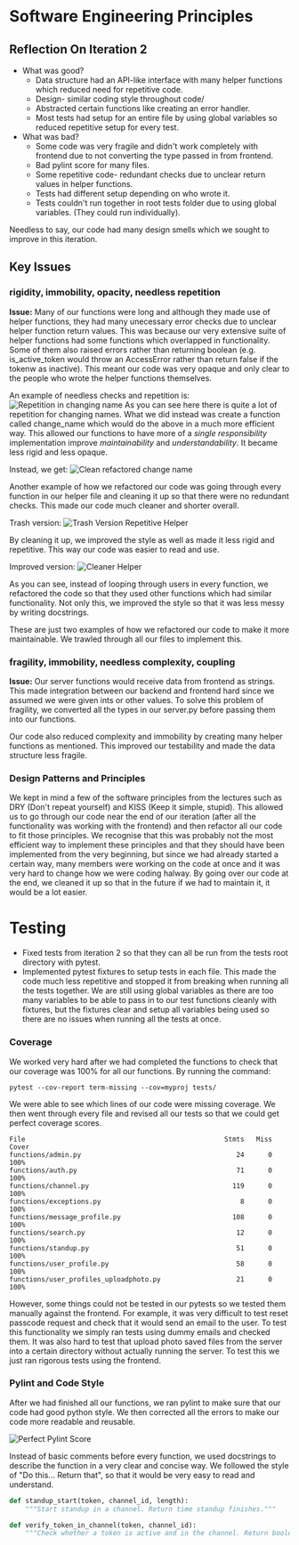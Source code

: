 # Software Engineering Principles

## Reflection On Iteration 2
* What was good?
	* Data structure had an API-like interface with many helper functions which reduced need for repetitive code.
	* Design- similar coding style throughout code/
	* Abstracted certain functions like creating an error handler.
	* Most tests had setup for an entire file by using global variables so reduced repetitive setup for every test.
* What was bad?
	* Some code was very fragile and didn't work completely with frontend due to not converting the type passed in from frontend.
	* Bad pylint score for many files.
	* Some repetitive code- redundant checks due to unclear return values in helper functions.
	* Tests had different setup depending on who wrote it.
	* Tests couldn't run together in root tests folder due to using global variables. (They could run individually).

Needless to say, our code had many design smells which we sought to improve in this iteration.

## Key Issues

### rigidity, immobility, opacity, needless repetition
**Issue:** Many of our functions were long and although they made use of helper functions, they had many unecessary error checks due to unclear helper function return values. This was because our very extensive suite of helper functions had some functions which overlapped in functionality. Some of them also raised errors rather than returning boolean (e.g. is_active_token would throw an AccessError rather than return false if the tokenw as inactive). This meant our code was very opaque and only clear to the people who wrote the helper functions themselves.

An example of needless checks and repetition is:
![Repetition in changing name](/imagesForMd/RepeatingMembers.png)
As you can see here there is quite a lot of repetition for changing names. What we did instead was create a function called change_name which would do the above in a much more efficient way. This allowed our functions to have more of a *single responsibility* implementation improve *maintainability* and *understandability*. It became less rigid and less opaque.

Instead, we get:
![Clean refactored change name](/imagesForMd/CleanMembers.png)


Another example of how we refactored our code was going through every function in our helper file and cleaning it up so that there were no redundant checks. This made our code much cleaner and shorter overall.

Trash version:
![Trash Version Repetitive Helper](/imagesForMd/RepetitiveHelper.png)

By cleaning it up, we improved the style as well as made it less rigid and repetitive. This way our code was easier to read and use.

Improved version:
![Cleaner Helper](/imagesForMd/CleanHelper.png)

As you can see, instead of looping through users in every function, we refactored the code so that they used other functions which had similar functionality. Not only this, we improved the style so that it was less messy by writing docstrings.

These are just two examples of how we refactored our code to make it more maintainable. We trawled through all our files to implement this.

### fragility, immobility, needless complexity, coupling
**Issue:** Our server functions would receive data from frontend as strings. This made integration between our backend and frontend hard since we assumed we were given ints or other values. To solve this problem of fragility, we converted all the types in our server.py before passing them into our functions.

Our code also reduced complexity and immobility by creating many helper functions as mentioned. This improved our testability and made the data structure less fragile.

### Design Patterns and Principles
We kept in mind a few of the software principles from the lectures such as DRY (Don't repeat yourself) and KISS (Keep it simple, stupid). This allowed us to go through our code near the end of our iteration (after all the functionality was working with the frontend) and then refactor all our code to fit those principles. We recognise that this was probably not the most efficient way to implement these principles and that they should have been implemented from the very beginning, but since we had already started a certain way, many members were working on the code at once and it was very hard to change how we were coding halway. By going over our code at the end, we cleaned it up so that in the future if we had to maintain it, it would be a lot easier.

# Testing
* Fixed tests from iteration 2 so that they can all be run from the tests root directory with pytest.
* Implemented pytest fixtures to setup tests in each file. This made the code much less repetitive and stopped it from breaking when running all the tests together. We are still using global variables as there are too many variables to be able to pass in to our test functions cleanly with fixtures, but the fixtures clear and setup all variables being used so there are no issues when running all the tests at once.

### Coverage
We worked very hard after we had completed the functions to check that our coverage was 100% for all our functions.
By running the command:
```
pytest --cov-report term-missing --cov=myproj tests/
```
We were able to see which lines of our code were missing coverage. We then went through every file and revised all our tests so that we could get perfect coverage scores.

```
File 												  Stmts	  Miss  Cover
functions/admin.py                                       24      0   100%
functions/auth.py                                        71      0   100%
functions/channel.py                                    119      0   100%
functions/exceptions.py                                   8      0   100%
functions/message_profile.py                            108      0   100%
functions/search.py                                      12      0   100%
functions/standup.py                                     51      0   100%
functions/user_profile.py                                58      0   100%
functions/user_profiles_uploadphoto.py                   21      0   100%
```
However, some things could not be tested in our pytests so we tested them manually against the frontend. For example, it was very difficult to test reset passcode request and check that it would send an email to the user. To test this functionality we simply ran tests using dummy emails and checked them. It was also hard to test that upload photo saved files from the server into a certain directory without actually running the server. To test this we just ran rigorous tests using the frontend.

### Pylint and Code Style
After we had finished all our functions, we ran pylint to make sure that our code had good python style. We then corrected all the errors to make our code more readable and reusable.

 ![Perfect Pylint Score](/imagesForMd/PylintScore.png)

Instead of basic comments before every function, we used docstrings to describe the function in a very clear and concise way. We followed the style of "Do this... Return that", so that it would be very easy to read and understand.

```py
def standup_start(token, channel_id, length):
    """Start standup in a channel. Return time standup finishes."""

def verify_token_in_channel(token, channel_id):
    """Check whether a token is active and in the channel. Return boolean or raise error if inactive."""
```

